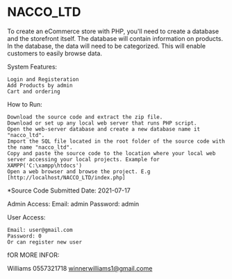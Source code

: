 # NACCO_LTD
To create an eCommerce store with PHP, you'll need to create a database and the storefront itself. The database will contain information on products. 
In the database, the data will need to be categorized. This will enable customers to easily browse data.

System Features:

	Login and Registeration
    Add Products by admin
    Cart and ordering
    
How to Run:

    Download the source code and extract the zip file.
    Download or set up any local web server that runs PHP script.
    Open the web-server database and create a new database name it "nacco_ltd".
    Import the SQL file located in the root folder of the source code with the name "nacco_ltd".
    Copy and paste the source code to the location where your local web server accessing your local projects. Example for XAMPP('C:\xampp\htdocs')
    Open a web browser and browse the project. E.g [http://localhost/NACCO_LTD/index.php]

*Source Code Submitted Date: 2021-07-17

Admin Access:
    Email: admin
    Password: admin


User Access:

    Email: user@gmail.com
    Password: 0
    Or can register new user


fOR MORE INFOR:

Williams
0557321718
winnerwilliams1@gmail.come

